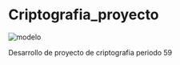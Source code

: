 # Criptografia_proyecto
![modelo](https://user-images.githubusercontent.com/74439122/146996257-cf478aa6-40f6-40c6-91dd-46158e9dce74.png)

Desarrollo de proyecto de criptografia periodo 59
